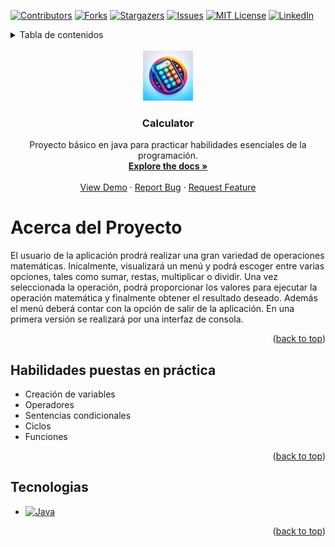 <a name="readme-top"></a>

<!-- PROJECT SHIELDS -->

[![Contributors][contributors-shield]][contributors-url]
[![Forks][forks-shield]][forks-url]
[![Stargazers][stars-shield]][stars-url]
[![Issues][issues-shield]][issues-url]
[![MIT License][license-shield]][license-url]
[![LinkedIn][linkedin-shield]][linkedin-url]

<!-- TABLE OF CONTENTS -->
<details>
<summary>Tabla de contenidos</summary>
<ol>
<li>
<a href="#acerca-del-proyecto">Acerca del proyecto</a>
<ul>
<li><a href="#habilidades-puestas-en-práctica">Habilidades puestas en práctica</a></li>
<li><a href="#tecnologias">Tecnologías</a></li>
</ul>
</li>
<li>
<a href="#getting-started">Getting Started</a>
<ul>
<li><a href="#prerequisites">Prerequisites</a></li>
<li><a href="#installation">Installation</a></li>
</ul>
</li>
<li><a href="#usage">Usage</a></li>
<li><a href="#roadmap">Roadmap</a></li>
<li><a href="#contributing">Contributing</a></li>
<li><a href="#license">License</a></li>
<li><a href="#contact">Contact</a></li>
<li><a href="#acknowledgments">Acknowledgments</a></li>
</ol>
</details>

<br />
<div align="center">
  <a href="https://github.com/SBenitezL/calculator">
    <img src="source/logo_calculator.jpeg" alt="Logo" width="80" height="80">
  </a>

<h3 align="center">Calculator</h3>

  <p align="center">
    Proyecto básico en java para practicar habilidades esenciales de la programación.
    <br />
    <a href="https://github.com/SBenitezL/calculator"><strong>Explore the docs »</strong></a>
    <br />
    <br />
    <a href="https://github.com/SBenitezL/calculator">View Demo</a>
    ·
    <a href="https://github.com/SBenitezL/calculator/issues/new?labels=bug&template=bug-report---.md">Report Bug</a>
    ·
    <a href="https://github.com/SBenitezL/calculator/issues/new?labels=enhancement&template=feature-request---.md">Request Feature</a>
  </p>
</div>

<!-- ABOUT THE PROJECT -->

# Acerca del Proyecto

El usuario de la aplicación prodrá realizar una gran variedad de operaciones matemáticas.
Inicalmente, visualizará un menú y podrá escoger entre varias opciones, tales como sumar, restas, multiplicar o dividir. Una vez seleccionada la operación, podrá proporcionar los valores para ejecutar la operación matemática y finalmente obtener el resultado deseado. Además el menú deberá contar con la opción de salir de la aplicación.
En una primera versión se realizará por una interfaz de consola.

<p align="right">(<a href="#readme-top">back to top</a>)</p>

## Habilidades puestas en práctica

- Creación de variables
- Operadores
- Sentencias condicionales
- Ciclos
- Funciones
<p align="right">(<a href="#readme-top">back to top</a>)</p>

## Tecnologias

- [![Java][Java-shield]][Java-link]

<p align="right">(<a href="#readme-top">back to top</a>)</p>

<!-- MARKDOWN LINKS & IMAGES -->
<!-- https://www.markdownguide.org/basic-syntax/#reference-style-links -->

[contributors-shield]: https://img.shields.io/github/contributors/SBenitezL/calculator.svg?style=for-the-badge
[contributors-url]: https://github.com/SBenitezL/calculator/graphs/contributors
[forks-shield]: https://img.shields.io/github/forks/SBenitezL/calculator.svg?style=for-the-badge
[forks-url]: https://github.com/SBenitezL/calculator/network/members
[stars-shield]: https://img.shields.io/github/stars/github_username/repo_name.svg?style=for-the-badge
[stars-url]: https://github.com/SBenitezL/calculator/stargazers
[issues-shield]: https://img.shields.io/github/issues/github_username/repo_name.svg?style=for-the-badge
[issues-url]: https://github.com/SBenitezL/calculator/issues
[license-shield]: https://img.shields.io/github/license/github_username/repo_name.svg?style=for-the-badge
[license-url]: https://github.com/SBenitezL/calculator/blob/master/LICENSE.txt
[linkedin-shield]: https://img.shields.io/badge/-LinkedIn-black.svg?style=for-the-badge&logo=linkedin&colorB=555
[linkedin-url]: https://linkedin.com/in/santiago-benitez-lopez
[Java-shield]: https://img.shields.io/badge/Java-ED8B00?style=for-the-badge&logo=openjdk&logoColor=white
[Java-link]: https://www.oracle.com/java/technologies/javase/jdk17-archive-downloads.html
